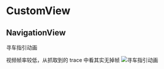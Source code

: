 # CustomView

## NavigationView
寻车指引动画

视频帧率较低，从抓取到的 trace 中看其实无掉帧
![寻车指引动画](./video/navigation_view.gif)